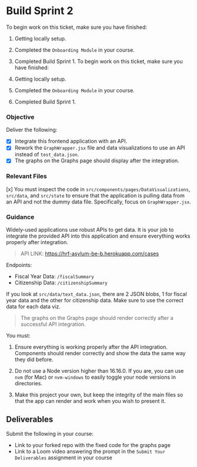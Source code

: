 # Build Sprint 2

To begin work on this ticket, make sure you have finished:

1. Getting locally setup.
2. Completed the `Onboarding Module` in your course.
3. Completed Build Sprint 1.
   To begin work on this ticket, make sure you have finished:

4. Getting locally setup.
5. Completed the `Onboarding Module` in your course.
6. Completed Build Sprint 1.

### Objective

Deliver the following:

- [x] Integrate this frontend application with an API.
- [x] Rework the `GraphWrapper.jsx` file and data visualizations to use an API instead of `test_data.json`.
- [x] The graphs on the Graphs page should display after the integration.

### Relevant Files

[x] You must inspect the code in `src/components/pages/DataVisualizations`, `src/data`, and `src/state` to ensure that the application is pulling data from an API and not the dummy data file. Specifically, focus on `GraphWrapper.jsx`.

### Guidance

Widely-used applications use robust APIs to get data. It is your job to integrate the provided API into this application and ensure everything works properly after integration.

> API LINK: https://hrf-asylum-be-b.herokuapp.com/cases

Endpoints:

- Fiscal Year Data: `/fiscalSummary`
- Citizenship Data: `/citizenshipSummary`

If you look at `src/data/text_data.json`, there are 2 JSON blobs, 1 for fiscal year data and the other for citizenship data. Make sure to use the correct data for each data viz.

> The graphs on the Graphs page should render correctly after a successful API integration.

You must:

1. Ensure everything is working properly after the API integration. Components should render correctly and show the data the same way they did before.

2. Do not use a Node version higher than 16.16.0. If you are, you can use `nvm` (for Mac) or `nvm-windows` to easily toggle your node versions in directories.

3. Make this project your own, but keep the integrity of the main files so that the app can render and work when you wish to present it.

## Deliverables

Submit the following in your course:

- Link to your forked repo with the fixed code for the graphs page
- Link to a Loom video answering the prompt in the `Submit Your Deliverables` assignment in your course
